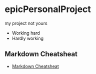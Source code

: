 # epicPersonalProject
my project not yours
- Working hard
- Hardly working


## Markdown Cheatsheat
- [Markdown Cheatsheat](https://github.com/adam-p/markdown-here/wiki/Markdown-Cheatsheet)
